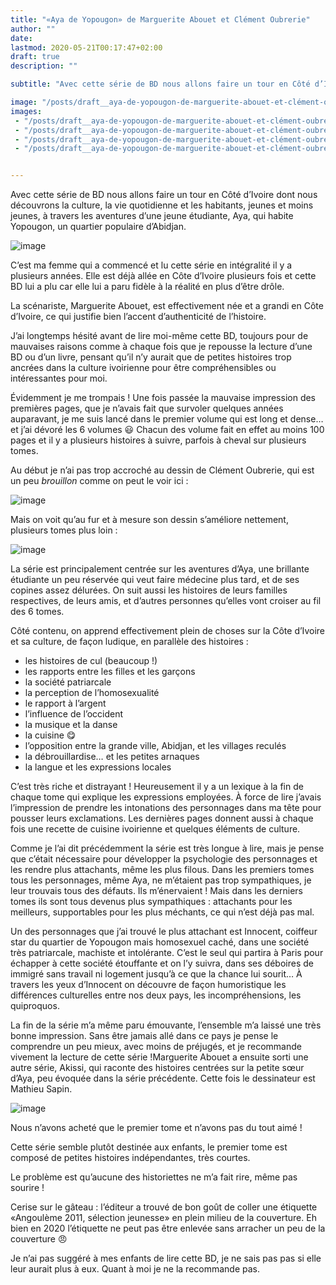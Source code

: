 ```yaml
---
title: "«Aya de Yopougon» de Marguerite Abouet et Clément Oubrerie"
author: ""
date: 
lastmod: 2020-05-21T00:17:47+02:00
draft: true
description: ""

subtitle: "Avec cette série de BD nous allons faire un tour en Côté d’Ivoire dont nous découvrons la culture"

image: "/posts/draft__aya-de-yopougon-de-marguerite-abouet-et-clément-oubrerie/images/1.jpeg" 
images:
 - "/posts/draft__aya-de-yopougon-de-marguerite-abouet-et-clément-oubrerie/images/1.jpeg"
 - "/posts/draft__aya-de-yopougon-de-marguerite-abouet-et-clément-oubrerie/images/2.jpeg"
 - "/posts/draft__aya-de-yopougon-de-marguerite-abouet-et-clément-oubrerie/images/3.jpeg"
 - "/posts/draft__aya-de-yopougon-de-marguerite-abouet-et-clément-oubrerie/images/4.jpeg"


---
```


Avec cette série de BD nous allons faire un tour en Côté d’Ivoire dont nous découvrons la culture, la vie quotidienne et les habitants, jeunes et moins jeunes, à travers les aventures d’une jeune étudiante, Aya, qui habite Yopougon, un quartier populaire d’Abidjan.




![image](/posts/draft__aya-de-yopougon-de-marguerite-abouet-et-clément-oubrerie/images/1.jpeg#layoutTextWidth)



C’est ma femme qui a commencé et lu cette série en intégralité il y a plusieurs années. Elle est déjà allée en Côte d’Ivoire plusieurs fois et cette BD lui a plu car elle lui a paru fidèle à la réalité en plus d’être drôle.

La scénariste, Marguerite Abouet, est effectivement née et a grandi en Côte d’Ivoire, ce qui justifie bien l’accent d’authenticité de l’histoire.

J’ai longtemps hésité avant de lire moi-même cette BD, toujours pour de mauvaises raisons comme à chaque fois que je repousse la lecture d’une BD ou d’un livre, pensant qu’il n’y aurait que de petites histoires trop ancrées dans la culture ivoirienne pour être compréhensibles ou intéressantes pour moi.

Évidemment je me trompais ! Une fois passée la mauvaise impression des premières pages, que je n’avais fait que survoler quelques années auparavant, je me suis lancé dans le premier volume qui est long et dense… et j’ai dévoré les 6 volumes 😃 Chacun des volume fait en effet au moins 100 pages et il y a plusieurs histoires à suivre, parfois à cheval sur plusieurs tomes.

Au début je n’ai pas trop accroché au dessin de Clément Oubrerie, qui est un peu _brouillon_ comme on peut le voir ici : 




![image](/posts/draft__aya-de-yopougon-de-marguerite-abouet-et-clément-oubrerie/images/2.jpeg#layoutTextWidth)



Mais on voit qu’au fur et à mesure son dessin s’améliore nettement, plusieurs tomes plus loin :




![image](/posts/draft__aya-de-yopougon-de-marguerite-abouet-et-clément-oubrerie/images/3.jpeg#layoutTextWidth)



La série est principalement centrée sur les aventures d’Aya, une brillante étudiante un peu réservée qui veut faire médecine plus tard, et de ses copines assez délurées. On suit aussi les histoires de leurs familles respectives, de leurs amis, et d’autres personnes qu’elles vont croiser au fil des 6 tomes.

Côté contenu, on apprend effectivement plein de choses sur la Côte d’Ivoire et sa culture, de façon ludique, en parallèle des histoires :

*   les histoires de cul (beaucoup !)
*   les rapports entre les filles et les garçons
*   la société patriarcale
*   la perception de l’homosexualité
*   le rapport à l’argent
*   l’influence de l’occident
*   la musique et la danse
*   la cuisine 😋
*   l’opposition entre la grande ville, Abidjan, et les villages reculés
*   la débrouillardise… et les petites arnaques
*   la langue et les expressions locales

C’est très riche et distrayant ! Heureusement il y a un lexique à la fin de chaque tome qui explique les expressions employées. À force de lire j’avais l’impression de prendre les intonations des personnages dans ma tête pour pousser leurs exclamations. Les dernières pages donnent aussi à chaque fois une recette de cuisine ivoirienne et quelques éléments de culture.

Comme je l’ai dit précédemment la série est très longue à lire, mais je pense que c’était nécessaire pour développer la psychologie des personnages et les rendre plus attachants, même les plus filous. Dans les premiers tomes tous les personnages, même Aya, ne m’étaient pas trop sympathiques, je leur trouvais tous des défauts. Ils m’énervaient ! Mais dans les derniers tomes ils sont tous devenus plus sympathiques : attachants pour les meilleurs, supportables pour les plus méchants, ce qui n’est déjà pas mal.

Un des personnages que j’ai trouvé le plus attachant est Innocent, coiffeur star du quartier de Yopougon mais homosexuel caché, dans une société très patriarcale, machiste et intolérante. C’est le seul qui partira à Paris pour échapper à cette société étouffante et on l’y suivra, dans ses déboires de immigré sans travail ni logement jusqu’à ce que la chance lui sourit… À travers les yeux d’Innocent on découvre de façon humoristique les différences culturelles entre nos deux pays, les incompréhensions, les quiproquos.

La fin de la série m’a même paru émouvante, l’ensemble m’a laissé une très bonne impression. Sans être jamais allé dans ce pays je pense le comprendre un peu mieux, avec moins de préjugés, et je recommande vivement la lecture de cette série !Marguerite Abouet a ensuite sorti une autre série, Akissi, qui raconte des histoires centrées sur la petite sœur d’Aya, peu évoquée dans la série précédente. Cette fois le dessinateur est Mathieu Sapin.




![image](/posts/draft__aya-de-yopougon-de-marguerite-abouet-et-clément-oubrerie/images/4.jpeg#layoutTextWidth)



Nous n’avons acheté que le premier tome et n’avons pas du tout aimé !

Cette série semble plutôt destinée aux enfants, le premier tome est composé de petites histoires indépendantes, très courtes.

Le problème est qu’aucune des historiettes ne m’a fait rire, même pas sourire !

Cerise sur le gâteau : l’éditeur a trouvé de bon goût de coller une étiquette «Angoulème 2011, sélection jeunesse» en plein milieu de la couverture. Eh bien en 2020 l’étiquette ne peut pas être enlevée sans arracher un peu de la couverture 😠

Je n’ai pas suggéré à mes enfants de lire cette BD, je ne sais pas pas si elle leur aurait plus à eux. Quant à moi je ne la recommande pas.
